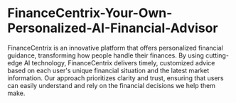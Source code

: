 # FinanceCentrix-Your-Own-Personalized-AI-Financial-Advisor

FinanceCentrix is an innovative platform that offers personalized financial guidance, transforming how people handle their finances. By using cutting-edge AI technology, FinanceCentrix delivers timely, customized advice based on each user's unique financial situation and the latest market information. Our approach prioritizes clarity and trust, ensuring that users can easily understand and rely on the financial decisions we help them make.
